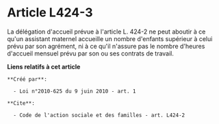 # Article L424-3

La délégation d'accueil prévue à l'article L. 424-2 ne peut aboutir à ce qu'un assistant maternel accueille un nombre
d'enfants supérieur à celui prévu par son agrément, ni à ce qu'il n'assure pas le nombre d'heures d'accueil mensuel prévu par
son ou ses contrats de travail.

**Liens relatifs à cet article**

	**Créé par**:

	  - Loi n°2010-625 du 9 juin 2010 - art. 1

	**Cite**:

	  - Code de l'action sociale et des familles - art. L424-2
